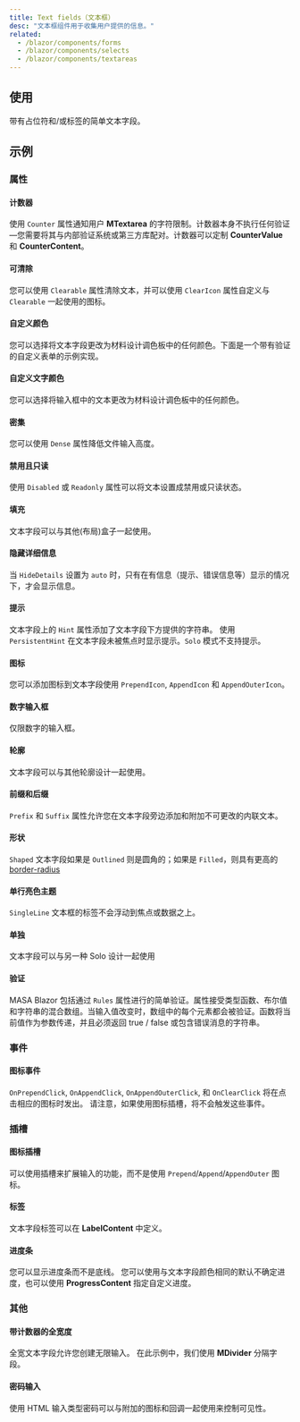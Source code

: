 ```yaml
---
title: Text fields（文本框）
desc: "文本框组件用于收集用户提供的信息。"
related:
  - /blazor/components/forms
  - /blazor/components/selects
  - /blazor/components/textareas
---
```


## 使用

带有占位符和/或标签的简单文本字段。

<text-fields-usage></text-fields-usage>

## 示例

### 属性

#### 计数器

使用 `Counter` 属性通知用户 **MTextarea** 的字符限制。计数器本身不执行任何验证—您需要将其与内部验证系统或第三方库配对。计数器可以定制 **CounterValue** 和 **CounterContent**。

<masa-example file="Examples.components.text_fields.Counter"></masa-example>

#### 可清除

您可以使用 `Clearable` 属性清除文本，并可以使用 `ClearIcon` 属性自定义与 `Clearable` 一起使用的图标。

<masa-example file="Examples.components.text_fields.Clearable"></masa-example>

#### 自定义颜色

您可以选择将文本字段更改为材料设计调色板中的任何颜色。下面是一个带有验证的自定义表单的示例实现。

<masa-example file="Examples.components.text_fields.CustomColors"></masa-example>

#### 自定义文字颜色

您可以选择将输入框中的文本更改为材料设计调色板中的任何颜色。

<masa-example file="Examples.components.text_fields.CustomTextColors"></masa-example>

#### 密集

您可以使用 `Dense` 属性降低文件输入高度。

<masa-example file="Examples.components.text_fields.Dense"></masa-example>

#### 禁用且只读

使用 `Disabled` 或 `Readonly` 属性可以将文本设置成禁用或只读状态。

<masa-example file="Examples.components.text_fields.DisabledAndReadonly"></masa-example>

#### 填充

文本字段可以与其他(布局)盒子一起使用。

<masa-example file="Examples.components.text_fields.Filled"></masa-example>

#### 隐藏详细信息

当 `HideDetails` 设置为 `auto` 时，只有在有信息（提示、错误信息等）显示的情况下，才会显示信息。

<masa-example file="Examples.components.text_fields.HideDetails"></masa-example>

#### 提示

文本字段上的 `Hint` 属性添加了文本字段下方提供的字符串。 使用 `PersistentHint` 在文本字段未被焦点时显示提示。`Solo` 模式不支持提示。

<masa-example file="Examples.components.text_fields.Hint"></masa-example>

#### 图标

您可以添加图标到文本字段使用 `PrependIcon`, `AppendIcon` 和 `AppendOuterIcon`。

<masa-example file="Examples.components.text_fields.Icons"></masa-example>

#### 数字输入框

仅限数字的输入框。

<masa-example file="Examples.components.text_fields.Number"></masa-example>

#### 轮廓

文本字段可以与其他轮廓设计一起使用。

<masa-example file="Examples.components.text_fields.Outlined"></masa-example>

#### 前缀和后缀

`Prefix` 和 `Suffix` 属性允许您在文本字段旁边添加和附加不可更改的内联文本。

<masa-example file="Examples.components.text_fields.PrefixesAndSuffixes"></masa-example>

#### 形状

`Shaped` 文本字段如果是 `Outlined` 则是圆角的；如果是 `Filled`，则具有更高的   [border-radius](/blazor/styles-and-animations/border-radius)

<masa-example file="Examples.components.text_fields.Shaped"></masa-example>

#### 单行亮色主题

`SingleLine` 文本框的标签不会浮动到焦点或数据之上。

<masa-example file="Examples.components.text_fields.SingleLine"></masa-example>

#### 单独

文本字段可以与另一种 Solo 设计一起使用

<masa-example file="Examples.components.text_fields.Solo"></masa-example>

#### 验证

MASA Blazor 包括通过 `Rules` 属性进行的简单验证。属性接受类型函数、布尔值和字符串的混合数组。当输入值改变时，数组中的每个元素都会被验证。函数将当前值作为参数传递，并且必须返回 true / false 或包含错误消息的字符串。

<masa-example file="Examples.components.text_fields.Validation"></masa-example>

### 事件

#### 图标事件

`OnPrependClick`, `OnAppendClick`, `OnAppendOuterClick`, 和 `OnClearClick`  将在点击相应的图标时发出。 请注意，如果使用图标插槽，将不会触发这些事件。

<masa-example file="Examples.components.text_fields.IconEvents"></masa-example>

### 插槽

#### 图标插槽

可以使用插槽来扩展输入的功能，而不是使用 `Prepend`/`Append`/`AppendOuter` 图标。

<masa-example file="Examples.components.text_fields.IconSlots"></masa-example>

#### 标签

文本字段标签可以在 **LabelContent** 中定义。

<masa-example file="Examples.components.text_fields.Label"></masa-example>

#### 进度条

您可以显示进度条而不是底线。 您可以使用与文本字段颜色相同的默认不确定进度，也可以使用 **ProgressContent** 指定自定义进度。

<masa-example file="Examples.components.text_fields.Progress"></masa-example>

### 其他

#### 带计数器的全宽度

全宽文本字段允许您创建无限输入。 在此示例中，我们使用 **MDivider** 分隔字段。

<masa-example file="Examples.components.text_fields.FullWidthWithCounter"></masa-example>

#### 密码输入

使用 HTML 输入类型密码可以与附加的图标和回调一起使用来控制可见性。

<masa-example file="Examples.components.text_fields.PasswordInput"></masa-example>